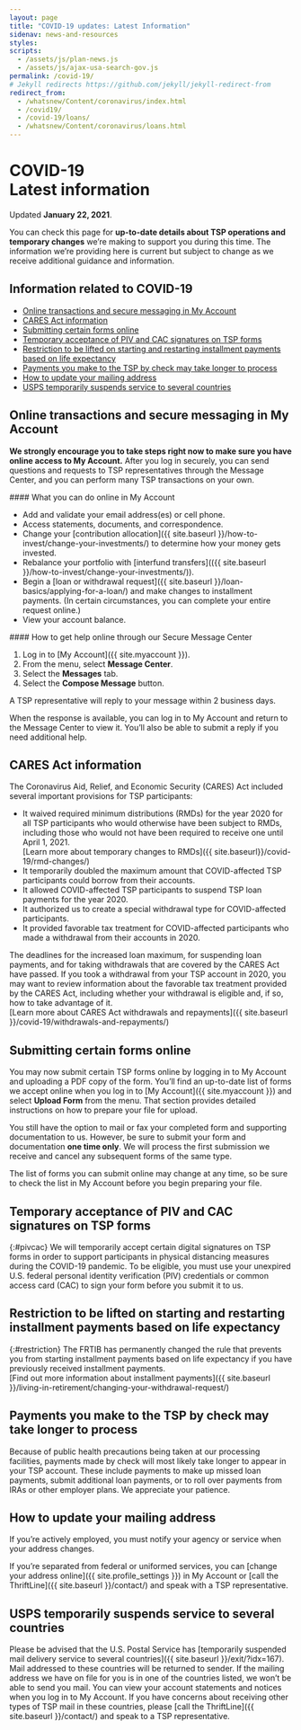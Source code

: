 ```yaml
---
layout: page
title: "COVID-19 updates: Latest Information"
sidenav: news-and-resources
styles:
scripts:
  - /assets/js/plan-news.js
  - /assets/js/ajax-usa-search-gov.js
permalink: /covid-19/
# Jekyll redirects https://github.com/jekyll/jekyll-redirect-from
redirect_from:
  - /whatsnew/Content/coronavirus/index.html
  - /covid19/
  - /covid-19/loans/
  - /whatsnew/Content/coronavirus/loans.html
---
```


<h1><div class="nav-header">COVID-19</div>Latest information</h1>

Updated **January 22, 2021**.

You can check this page for **up-to-date details about TSP operations and temporary changes** we’re making to support you during this time. The information we’re providing here is current but subject to change as we receive additional guidance and information.

## Information related to COVID-19

- [Online transactions and secure messaging in My Account](#online-transactions-and-secure-messaging-in-my-account)
- [CARES Act information](#cares-act-information)
- [Submitting certain forms online](#submitting-certain-forms-online)
- [Temporary acceptance of PIV and CAC signatures on TSP forms](#pivcac)
- [Restriction to be lifted on starting and restarting installment payments based on life expectancy](#restriction)
- [Payments you make to the TSP by check may take longer to process](#payments-you-make-to-the-tsp-by-check-may-take-longer-to-process)
- [How to update your mailing address](#how-to-update-your-mailing-address)
- [USPS temporarily suspends service to several countries](#usps-temporarily-suspends-service-to-several-countries)

## Online transactions and secure messaging in My Account
**We strongly encourage you to take steps right now to make sure you have online access to My Account.** After you log in securely, you can send questions and requests to TSP representatives through the Message Center, and you can perform many TSP transactions on your own.

<div class="usa-grid covid">
<div class="usa-width-one-half" markdown="1">
#### What you can do online in My Account

- Add and validate your email address(es) or cell phone.
- Access statements, documents, and correspondence.
- Change your [contribution allocation]({{ site.baseurl }}/how-to-invest/change-your-investments/) to determine how your money gets invested.
- Rebalance your portfolio with [interfund transfers](({{ site.baseurl }}/how-to-invest/change-your-investments/)).
- Begin a [loan or withdrawal request]({{ site.baseurl }}/loan-basics/applying-for-a-loan/) and make changes to installment payments. (In certain circumstances, you can complete your entire request online.)
- View your account balance.
</div>

<div class="usa-width-one-half" markdown="1">
#### How to get help online through our Secure Message Center

1. Log in to [My Account]({{ site.myaccount }}).
2. From the menu, select **Message Center**.
3. Select the **Messages** tab.
4. Select the **Compose Message** button.

A TSP representative will reply to your message within 2 business days.

When the response is available, you can log in to My Account and return to the Message Center to view it. You’ll also be able to submit a reply if you need additional help.
</div>
</div>

## CARES Act information

The Coronavirus Aid, Relief, and Economic Security (CARES) Act included several important provisions for TSP participants:

- It waived required minimum distributions (RMDs) for the year 2020 for all TSP participants who would otherwise have been subject to RMDs, including those who would not have been required to receive one until April 1, 2021.   
[Learn more about temporary changes to RMDs]({{ site.baseurl}}/covid-19/rmd-changes/)
- It temporarily doubled the maximum amount that COVID-affected TSP participants could borrow from their accounts.
- It allowed COVID-affected TSP participants to suspend TSP loan payments for the year 2020.
- It authorized us to create a special withdrawal type for COVID-affected participants.
- It provided favorable tax treatment for COVID-affected participants who made a withdrawal from their accounts in 2020.

The deadlines for the increased loan maximum, for suspending loan payments, and for taking withdrawals that are covered by the CARES Act have passed.
If you took a withdrawal from your TSP account in 2020, you may want to review information about the favorable tax treatment provided by the CARES Act, including whether your withdrawal is eligible and, if so, how to take advantage of it.   
[Learn more about CARES Act withdrawals and repayments]({{ site.baseurl }}/covid-19/withdrawals-and-repayments/)

## Submitting certain forms online
You may now submit certain TSP forms online by logging in to My Account and uploading a PDF copy of the form. You’ll find an up-to-date list of forms we accept online when you log in to [My Account]({{ site.myaccount }}) and select **Upload Form** from the menu. That section provides detailed instructions on how to prepare your file for upload.

You still have the option to mail or fax your completed form and supporting documentation to us. However, be sure to submit your form and documentation **one time only**. We will process the first submission we receive and cancel any subsequent forms of the same type.

The list of forms you can submit online may change at any time, so be sure to check the list in My Account before you begin preparing your file.

## Temporary acceptance of PIV and CAC signatures on TSP forms
{:#pivcac}
We will temporarily accept certain digital signatures on TSP forms in order to support participants in physical distancing measures during the COVID-19 pandemic. To be eligible, you must use your unexpired U.S. federal personal identity verification (PIV) credentials or common access card (CAC) to sign your form before you submit it to us.

## Restriction to be lifted on starting and restarting installment payments based on life expectancy
{:#restriction}
The FRTIB has permanently changed the rule that prevents you from starting installment payments based on life expectancy if you have previously received installment payments.   
[Find out more information about installment payments]({{ site.baseurl }}/living-in-retirement/changing-your-withdrawal-request/)

## Payments you make to the TSP by check may take longer to process
Because of public health precautions being taken at our processing facilities, payments made by check will most likely take longer to appear in your TSP account. These include payments to make up missed loan payments, submit additional loan payments, or to roll over payments from IRAs or other employer plans. We appreciate your patience.

## How to update your mailing address
If you’re actively employed, you must notify your agency or service when your address changes.

If you’re separated from federal or uniformed services, you can [change your address online]({{ site.profile_settings }}) in My Account or [call the ThriftLine]({{ site.baseurl }}/contact/) and speak with a TSP representative.

## USPS temporarily suspends service to several countries
Please be advised that the U.S. Postal Service has [temporarily suspended mail delivery service to several countries]({{ site.baseurl }}/exit/?idx=167). Mail addressed to these countries will be returned to sender. If the mailing address we have on file for you is in one of the countries listed, we won’t be able to send you mail. You can view your account statements and notices when you log in to My Account. If you have concerns about receiving other types of TSP mail in these countries, please [call the ThriftLine]({{ site.baseurl }}/contact/) and speak to a TSP representative.
